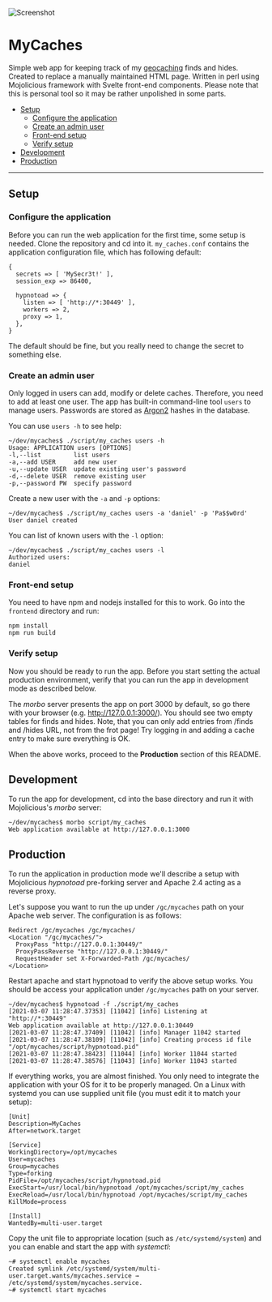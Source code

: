 ![Screenshot](https://i.imgur.com/sYWJtrV.png)

# MyCaches

Simple web app for keeping track of my
[geocaching](https://www.geocaching.com/) finds and hides. Created to
replace a manually maintained HTML page. Written in perl using Mojolicious
framework with Svelte front-end components. Please note that this
is personal tool so it may be rather unpolished in some parts.

* [Setup](#setup)
    * [Configure the application](#configure-the-application)
    * [Create an admin user](#create-an-admin-user)
    * [Front-end setup](#front-end-setup)
    * [Verify setup](#verify-setup)
* [Development](#development)
* [Production](#production)

-----

## Setup

### Configure the application

Before you can run the web application for the first time, some setup is needed.
Clone the repository and cd into it. `my_caches.conf` contains the application
configuration file, which has following default:

    {
      secrets => [ 'MySecr3t!' ],
      session_exp => 86400,
    
      hypnotoad => {
        listen => [ 'http://*:30449' ],
        workers => 2,
        proxy => 1,
      },
    }

The default should be fine, but you really need to change the secret to something
else.

### Create an admin user

Only logged in users can add, modify or delete caches. Therefore, you need
to add at least one user. The app has built-in command-line tool `users`
to manage users. Passwords are stored as
[Argon2](https://en.wikipedia.org/wiki/Argon2) hashes in the database.

You can use `users -h` to see help:

    ~/dev/mycaches$ ./script/my_caches users -h
    Usage: APPLICATION users [OPTIONS]
    -l,--list         list users
    -a,--add USER     add new user
    -u,--update USER  update existing user's password
    -d,--delete USER  remove existing user
    -p,--password PW  specify password

Create a new user with the `-a` and `-p` options:

    ~/dev/mycaches$ ./script/my_caches users -a 'daniel' -p 'Pa$$w0rd'
    User daniel created

You can list of known users with the `-l` option:

    ~/dev/mycaches$ ./script/my_caches users -l
    Authorized users:
    daniel

### Front-end setup

You need to have npm and nodejs installed for this to work. Go into the
`frontend` directory and run:

    npm install
    npm run build

### Verify setup

Now you should be ready to run the app. Before you start setting the
actual production environment, verify that you can run the app in
development mode as described below.

The *morbo* server presents the app on port 3000 by default, so go there
with your browser (e.g. http://127.0.0.1:3000/). You should see two
empty tables for finds and hides. Note, that you can only add entries
from /finds and /hides URL, not from the frot page! Try logging in and
adding a cache entry to make sure everything is OK.

When the above works, proceed to the **Production** section of this README.

## Development

To run the app for development, cd into the base directory and run it with
Mojolicious's *morbo* server:

    ~/dev/mycaches$ morbo script/my_caches
    Web application available at http://127.0.0.1:3000

## Production

To run the application in production mode we'll describe a setup
with Mojolicious *hypnotoad* pre-forking server and Apache 2.4
acting as a reverse proxy.

Let's suppose you want to run the up under `/gc/mycaches` path
on your Apache web server. The configuration is as follows:

    Redirect /gc/mycaches /gc/mycaches/
    <Location "/gc/mycaches/">
      ProxyPass "http://127.0.0.1:30449/"
      ProxyPassReverse "http://127.0.0.1:30449/"
      RequestHeader set X-Forwarded-Path /gc/mycaches/
    </Location>

Restart apache and start hypnotoad to verify the above setup works.
You should be access your application under `/gc/mycaches` path
on your server.

    ~/dev/mycaches$ hypnotoad -f ./script/my_caches
    [2021-03-07 11:28:47.37353] [11042] [info] Listening at "http://*:30449"
    Web application available at http://127.0.0.1:30449
    [2021-03-07 11:28:47.37409] [11042] [info] Manager 11042 started
    [2021-03-07 11:28:47.38109] [11042] [info] Creating process id file "/opt/mycaches/script/hypnotoad.pid"
    [2021-03-07 11:28:47.38423] [11044] [info] Worker 11044 started
    [2021-03-07 11:28:47.38576] [11043] [info] Worker 11043 started

If everything works, you are almost finished. You only need to integrate
the application with your OS for it to be properly managed. On a Linux with
systemd you can use supplied unit file (you must edit it to match
your setup):

    [Unit]
    Description=MyCaches
    After=network.target
    
    [Service]
    WorkingDirectory=/opt/mycaches
    User=mycaches
    Group=mycaches
    Type=forking
    PidFile=/opt/mycaches/script/hypnotoad.pid
    ExecStart=/usr/local/bin/hypnotoad /opt/mycaches/script/my_caches
    ExecReload=/usr/local/bin/hypnotoad /opt/mycaches/script/my_caches
    KillMode=process
    
    [Install]
    WantedBy=multi-user.target

Copy the unit file to appropriate location (such as `/etc/systemd/system`)
and you can enable and start the app with *systemctl*:

    ~# systemctl enable mycaches
    Created symlink /etc/systemd/system/multi-user.target.wants/mycaches.service → /etc/systemd/system/mycaches.service.
    ~# systemctl start mycaches

